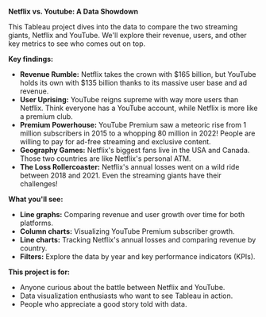 **Netflix vs. Youtube: A Data Showdown**

This Tableau project dives into the data to compare the two streaming giants, Netflix and YouTube. We'll explore their revenue, users, and other key metrics to see who comes out on top.

**Key findings:**

* **Revenue Rumble:** Netflix takes the crown with $165 billion, but YouTube holds its own with $135 billion thanks to its massive user base and ad revenue.
* **User Uprising:** YouTube reigns supreme with way more users than Netflix. Think everyone has a YouTube account, while Netflix is more like a premium club.
* **Premium Powerhouse:** YouTube Premium saw a meteoric rise from 1 million subscribers in 2015 to a whopping 80 million in 2022! People are willing to pay for ad-free streaming and exclusive content.
* **Geography Games:** Netflix's biggest fans live in the USA and Canada. Those two countries are like Netflix's personal ATM.
* **The Loss Rollercoaster:** Netflix's annual losses went on a wild ride between 2018 and 2021. Even the streaming giants have their challenges!

**What you'll see:**

* **Line graphs:** Comparing revenue and user growth over time for both platforms.
* **Column charts:** Visualizing YouTube Premium subscriber growth.
* **Line charts:** Tracking Netflix's annual losses and comparing revenue by country.
* **Filters:** Explore the data by year and key performance indicators (KPIs).

**This project is for:**

* Anyone curious about the battle between Netflix and YouTube.
* Data visualization enthusiasts who want to see Tableau in action.
* People who appreciate a good story told with data.
